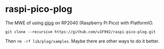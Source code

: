 # raspi-pico-plog

The MWE of using [plog](https://github.com/SergiusTheBest/plog) on RP2040 (Raspberry Pi Pico) with PlatformIO.

`git clone --recursive https://github.com/u1F992/raspi-pico-plog.git`

Then `rm -rf lib/plog/samples`. Maybe there are other ways to do it better.
